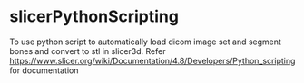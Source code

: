 # slicerPythonScripting

To use python script  to automatically load dicom image set and segment bones and convert to stl in slicer3d.
Refer https://www.slicer.org/wiki/Documentation/4.8/Developers/Python_scripting for documentation


